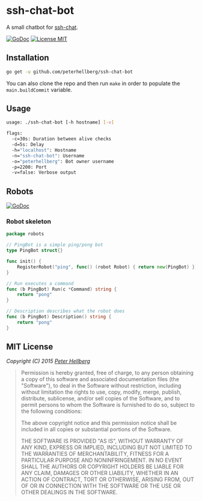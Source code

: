 # ssh-chat-bot

A small chatbot for [ssh-chat](https://github.com/shazow/ssh-chat).

[![GoDoc](https://img.shields.io/badge/godoc-reference-blue.svg?style=flat)](https://godoc.org/github.com/peterhellberg/ssh-chat-bot)
[![License MIT](https://img.shields.io/badge/license-MIT-lightgrey.svg?style=flat)](https://github.com/peterhellberg/ssh-chat-bot#mit-license)

## Installation

```bash
go get -u github.com/peterhellberg/ssh-chat-bot
```

You can also clone the repo and then run `make` in
order to populate the `main.buildCommit` variable.

## Usage

```bash
usage: ./ssh-chat-bot [-h hostname] [-v]

flags:
  -c=30s: Duration between alive checks
  -d=5s: Delay
  -h="localhost": Hostname
  -n="ssh-chat-bot": Username
  -o="peterhellberg": Bot owner username
  -p=2200: Port
  -v=false: Verbose output
```

## Robots

[![GoDoc](https://img.shields.io/badge/godoc-reference-blue.svg?style=flat)](https://godoc.org/github.com/peterhellberg/ssh-chat-bot/robots)

### Robot skeleton

```go
package robots

// PingBot is a simple ping/pong bot
type PingBot struct{}

func init() {
	RegisterRobot("ping", func() (robot Robot) { return new(PingBot) })
}

// Run executes a command
func (b PingBot) Run(c *Command) string {
	return "pong"
}

// Description describes what the robot does
func (b PingBot) Description() string {
	return "pong"
}

```

## MIT License

*Copyright (C) 2015 [Peter Hellberg](http://c7.se/)*

> Permission is hereby granted, free of charge, to any person obtaining
> a copy of this software and associated documentation files (the "Software"),
> to deal in the Software without restriction, including without limitation
> the rights to use, copy, modify, merge, publish, distribute, sublicense,
> and/or sell copies of the Software, and to permit persons to whom the
> Software is furnished to do so, subject to the following conditions:
>
> The above copyright notice and this permission notice shall be included
> in all copies or substantial portions of the Software.
>
> THE SOFTWARE IS PROVIDED "AS IS", WITHOUT WARRANTY OF ANY KIND,
> EXPRESS OR IMPLIED, INCLUDING BUT NOT LIMITED TO THE WARRANTIES
> OF MERCHANTABILITY, FITNESS FOR A PARTICULAR PURPOSE AND NONINFRINGEMENT.
> IN NO EVENT SHALL THE AUTHORS OR COPYRIGHT HOLDERS BE LIABLE FOR ANY CLAIM,
> DAMAGES OR OTHER LIABILITY, WHETHER IN AN ACTION OF CONTRACT,
> TORT OR OTHERWISE, ARISING FROM, OUT OF OR IN CONNECTION WITH THE SOFTWARE
> OR THE USE OR OTHER DEALINGS IN THE SOFTWARE.
